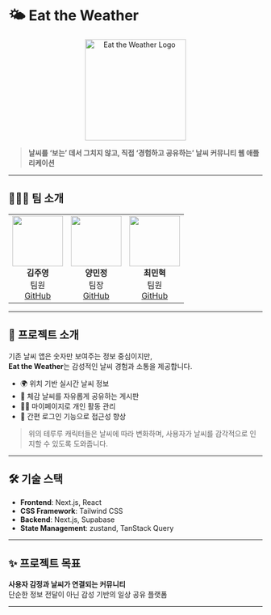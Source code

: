 # 🌤️ Eat the Weather

<p align="center">
  <img src="public/EatTheWeather.png" alt="Eat the Weather Logo" width="200"/>
</p>

> **날씨를 ‘보는’ 데서 그치지 않고, 직접 ‘경험하고 공유하는’ 날씨 커뮤니티 웹 애플리케이션**

---

## 🧑‍🤝‍🧑 팀 소개

<div align="center">

<table>
  <tr align="center">
    <td>
      <img src="https://avatars.githubusercontent.com/1juyoung" width="100" height="100"/><br/>
      <b>김주영</b><br/>
      팀원<br/>
      <a href="https://github.com/1juyoung">GitHub</a>
    </td>
    <td>
      <img src="https://avatars.githubusercontent.com/dev-vming" width="100" height="100"/><br/>
      <b>양민정</b><br/>
      팀장<br/>
      <a href="https://github.com/dev-vming">GitHub</a>
    </td>
    <td>
      <img src="https://avatars.githubusercontent.com/ChoiMHMH" width="100" height="100"/><br/>
      <b>최민혁</b><br/>
      팀원<br/>
      <a href="https://github.com/ChoiMHMH">GitHub</a>
    </td>
  </tr>
</table>

</div>

---

## 🌈 프로젝트 소개

기존 날씨 앱은 숫자만 보여주는 정보 중심이지만,  
**Eat the Weather**는 감성적인 날씨 경험과 소통을 제공합니다.

- 🌍 위치 기반 실시간 날씨 정보
- 📮 체감 날씨를 자유롭게 공유하는 게시판
- 🧑‍💻 마이페이지로 개인 활동 관리
- 🔐 간편 로그인 기능으로 접근성 향상


> 위의 테루루 캐릭터들은 날씨에 따라 변화하며, 사용자가 날씨를 감각적으로 인지할 수 있도록 도와줍니다.

---

## 🛠️ 기술 스택

- **Frontend**: Next.js, React  
- **CSS Framework**: Tailwind CSS  
- **Backend**: Next.js, Supabase  
- **State Management**: zustand, TanStack Query

---

## ✨ 프로젝트 목표

**사용자 감정과 날씨가 연결되는 커뮤니티**  
단순한 정보 전달이 아닌 감성 기반의 일상 공유 플랫폼

---
